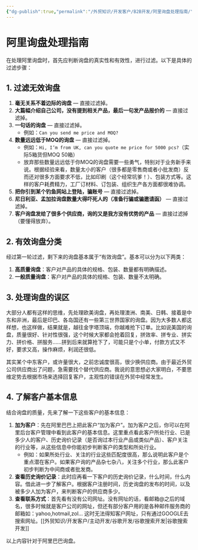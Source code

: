 ```yaml
---
{"dg-publish":true,"permalink":"/外贸知识/开发客户/B2B开发/阿里询盘处理指南/"}
---
```


# 阿里询盘处理指南

在处理阿里询盘时，首先应判断询盘的真实性和有效性，进行过滤。以下是具体的过滤步骤：

## 1. 过滤无效询盘

1. **毫无关系不着边际的询盘** — 直接过滤掉。
2. **大篇幅介绍自己公司，没有提到相关产品，最后一句发产品报价的** — 直接过滤掉。
3. **一句话的询盘** — 直接过滤掉。
   - 例如：`Can you send me price and MOQ?`
4. **数量远远低于MOQ的询盘** — 直接过滤掉。
   - 例如：`Hi, I’m from UK, can you quote me price for 5000 pcs?`（实际5箱货但MOQ 50箱）
   - 放弃那些数量远远低于你MOQ的询盘需要一些勇气，特别对于业务新手来说。根据经验来看，数量太小的客户（很多都是零售商或者小批发商）反而还对很多方面要求不低，比如印刷（这个经常坑爹！）、包装方式等。这样的客户耗费精力，工厂订材料、订包装、组织生产各方面都很难协调。
5. **把你引到某个钓鱼网站上登陆，骗账号** — 直接过滤掉。
6. **尼日利亚、孟加拉询盘数量大得吓死人的（准备行骗或骗邀请函）** — 直接过滤掉。
7. **客户询盘发给了很多个供应商，询的又是我方没有优势的产品** — 直接过滤掉（要懂得放弃）。

## 2. 有效询盘分类

经过第一轮过滤，剩下来的询盘基本属于“有效询盘”。基本可以分为以下两类：

1. **高质量询盘**：客户对产品的具体的规格、包装、数量都有明确描述。
2. **一般质量询盘**：客户对产品的具体的规格、包装、数量不太明确。

## 3. 处理询盘的误区

大部分人都有这样的思维，先处理欧美询盘，再处理澳洲、南美、日韩、接着是中东和非洲，最后是印巴、各岛国还有一些第三世界国家的询盘。因为大多数人都这样想，也这样做，结果就是，越往金字塔顶端，你越难抢下订单。比如说美国的询盘，质量很好、针对性很强，这个时候大家都会抢着回复，拼效率、拼专业、拼实力、拼价格、拼服务……拼到后来就算抢下了，可能只是个小单，付款方式又不好，要求又高，操作麻烦，利润还很低。

其实某个中东客户，或许量很大，之前忠诚度很高，很少换供应商。由于最近外贸公司供应商出了问题，急需要找个替代供应商。我说的意思想必大家明白，不要思维定势去根据市场来选择回复客户，主观性的错误在外贸中经常发生。

## 4. 了解客户基本信息

结合询盘的质量，先来了解一下这些客户的基本信息：

1. **加为客户**：先在阿里巴巴上把此客户“加为客户”。加为客户之后，你可以在阿里后台客户管理中看到此客户的基本信息。这里重点看此客户所处行业、已是多少人的客户、历史询价记录（是否询过本行业产品或类似产品）、客户关注的行业等，从这些信息中你能初步判断客户的类型和所处行业。
   - 例如：如果所处行业、关注的行业这些匹配度很高，那么说明此客户是个重点潜在客户。如果客户询的产品杂七杂八，关注多个行业，那么此客户初步判断为中间商或者批发商。
2. **查看历史询价记录**：此时应再看一下客户的历史询价记录，什么时间，什么内容。借此进一步了解客户。根据客户注册时间，历史询盘的发布的时间，以及被多少人加为客户，来判断客户的供应商多少。
3. **查看联系方式**：首先看有没有公司网址。没有网址的话，看邮箱@之后的域名，很多时候就是客户公司的网址，但还有部分客户用的是各种邮件服务商的邮箱如：yahoo,hotmail,zol… 这时无法得知客户网址，只有通过GOOGLE去搜索网址。[[外贸知识/开发客户/主动开发/谷歌开发/谷歌搜索开发\|谷歌搜索开发]]

以上内容针对于阿里巴巴询盘。